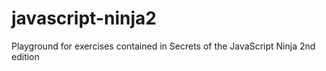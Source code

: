 # javascript-ninja2
Playground for exercises contained in Secrets of the JavaScript Ninja 2nd edition
